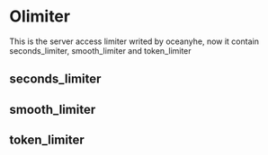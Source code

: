 # Olimiter
This is the server access limiter writed by oceanyhe, now it contain seconds_limiter, smooth_limiter and token_limiter

## seconds_limiter

## smooth_limiter

## token_limiter

